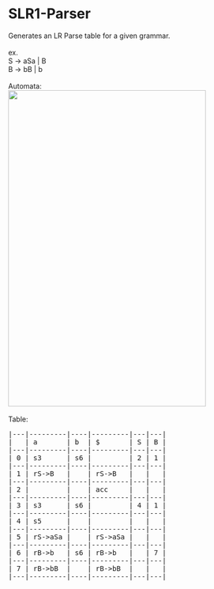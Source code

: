 # SLR1-Parser
Generates an LR Parse table for a given grammar.\
\
ex.\
S -> aSa | B\
B -> bB | b
<br></br>
Automata:\
<img src="https://github.com/Cherry-Trees/SLR1-Parser/blob/main/src/automata.png" width="400" height="640" />
\
\
Table:
<pre>
|---|---------|----|---------|---|---|
|   | a       | b  | $       | S | B |
|---|---------|----|---------|---|---|
| 0 | s3      | s6 |         | 2 | 1 |
|---|---------|----|---------|---|---|
| 1 | rS->B   |    | rS->B   |   |   |
|---|---------|----|---------|---|---|
| 2 |         |    | acc     |   |   |
|---|---------|----|---------|---|---|
| 3 | s3      | s6 |         | 4 | 1 |
|---|---------|----|---------|---|---|
| 4 | s5      |    |         |   |   |
|---|---------|----|---------|---|---|
| 5 | rS->aSa |    | rS->aSa |   |   |
|---|---------|----|---------|---|---|
| 6 | rB->b   | s6 | rB->b   |   | 7 |
|---|---------|----|---------|---|---|
| 7 | rB->bB  |    | rB->bB  |   |   |
|---|---------|----|---------|---|---|
</pre>
